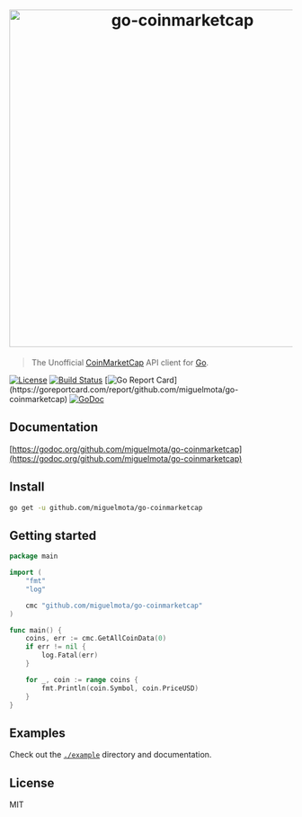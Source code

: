 <h1 align="center">
  <img src="https://user-images.githubusercontent.com/168240/39501128-e66e2a18-4d6d-11e8-9e16-88655102da6c.png" alt="go-coinmarketcap" width="600" />
</h1>

> The Unofficial [CoinMarketCap](https://coinmarketcap.com/) API client for [Go](https://golang.org/).

[![License](http://img.shields.io/badge/license-MIT-blue.svg)](https://raw.githubusercontent.com/miguelmota/go-coinmarketcap/master/LICENSE.md) [![Build Status](https://travis-ci.org/miguelmota/go-coinmarketcap.svg?branch=master)](https://travis-ci.org/miguelmota/go-coinmarketcap) [![Go Report Card](https://goreportcard.com/badge/github.com/miguelmota/go-coinmarketcap?)](https://goreportcard.com/report/github.com/miguelmota/go-coinmarketcap) [![GoDoc](https://godoc.org/github.com/miguelmota/go-coinmarketcap?status.svg)](https://godoc.org/github.com/miguelmota/go-coinmarketcap)

## Documentation

[https://godoc.org/github.com/miguelmota/go-coinmarketcap](https://godoc.org/github.com/miguelmota/go-coinmarketcap)

## Install

```bash
go get -u github.com/miguelmota/go-coinmarketcap
```

## Getting started

```go
package main

import (
	"fmt"
	"log"

	cmc "github.com/miguelmota/go-coinmarketcap"
)

func main() {
	coins, err := cmc.GetAllCoinData(0)
	if err != nil {
		log.Fatal(err)
	}

	for _, coin := range coins {
		fmt.Println(coin.Symbol, coin.PriceUSD)
	}
}
```

## Examples

Check out the [`./example`](./example) directory and documentation.

## License

MIT

